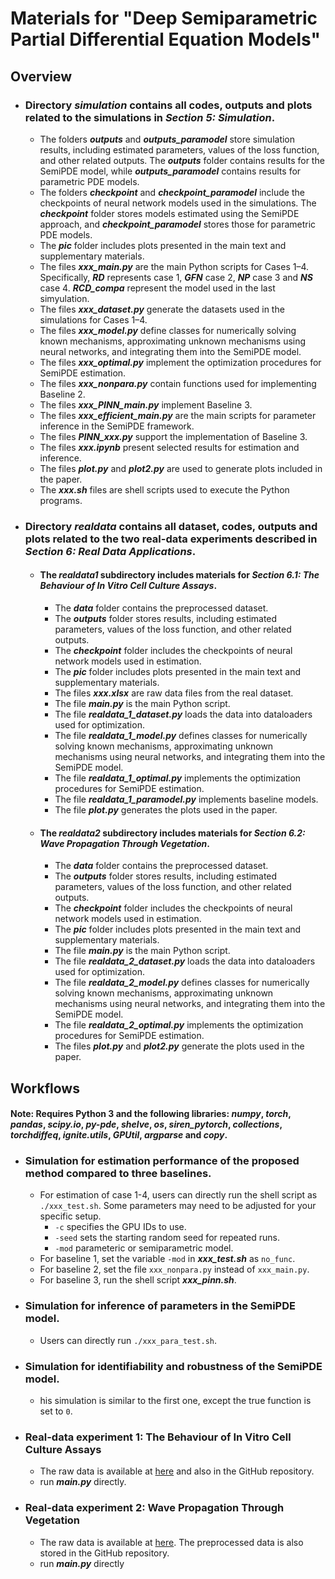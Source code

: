 # Materials for "Deep Semiparametric Partial Differential Equation Models"
<!-- <a href=""></a> -->
## Overview

- ### Directory ***simulation*** contains all codes, outputs and plots related to the simulations in *Section 5: Simulation*.
    - The folders ***outputs*** and ***outputs_paramodel*** store simulation results, including estimated parameters, values of the loss function, and other related outputs. The ***outputs*** folder contains results for the SemiPDE model, while ***outputs_paramodel*** contains results for parametric PDE models.
    - The folders ***checkpoint*** and ***checkpoint_paramodel*** include the checkpoints of neural network models used in the simulations. The ***checkpoint*** folder stores models estimated using the SemiPDE approach, and ***checkpoint_paramodel*** stores those for parametric PDE models.
    - The ***pic*** folder includes plots presented in the main text and supplementary materials.
    - The files ***xxx_main.py*** are the main Python scripts for Cases 1–4. Specifically,  ***RD*** represents case 1, ***GFN*** case 2, ***NP*** case 3 and ***NS*** case 4. ***RCD_compa*** represent the model used in the last simyulation. 
    - The files ***xxx_dataset.py*** generate the datasets used in the simulations for Cases 1–4.
    - The files ***xxx_model.py*** define classes for numerically solving known mechanisms, approximating unknown mechanisms using neural networks, and integrating them into the SemiPDE model.
    - The files ***xxx_optimal.py*** implement the optimization procedures for SemiPDE estimation.
    - The files ***xxx_nonpara.py*** contain functions used for implementing Baseline 2.
    - The files ***xxx_PINN_main.py*** implement Baseline 3.
    - The files ***xxx_efficient_main.py*** are the main scripts for parameter inference in the SemiPDE framework.
    - The files ***PINN_xxx.py*** support the implementation of Baseline 3.
    - The files ***xxx.ipynb*** present selected results for estimation and inference.
    - The files ***plot.py*** and ***plot2.py*** are used to generate plots included in the paper.
    - The ***xxx.sh*** files are shell scripts used to execute the Python programs.

- ### Directory ***realdata*** contains all dataset, codes, outputs and plots related to the two real-data experiments described in *Section 6: Real Data Applications*. 
    - #### The ***realdata1*** subdirectory includes materials for *Section 6.1: The Behaviour of In Vitro Cell Culture Assays*. 
        - The ***data*** folder contains the preprocessed dataset.
        - The ***outputs*** folder stores results, including estimated parameters, values of the loss function, and other related outputs.
        - The ***checkpoint*** folder includes the checkpoints of neural network models used in estimation.
        - The ***pic*** folder includes plots presented in the main text and supplementary materials.
        - The files ***xxx.xlsx*** are raw data files from the real dataset.
        - The file ***main.py*** is the main Python script.
        - The file ***realdata_1_dataset.py*** loads the data into dataloaders used for optimization.
        - The file ***realdata_1_model.py*** defines classes for numerically solving known mechanisms, approximating unknown mechanisms using neural networks, and integrating them into the SemiPDE model.
        - The file ***realdata_1_optimal.py*** implements the optimization procedures for SemiPDE estimation.
        - The file ***realdata_1_paramodel.py*** implements baseline models.
        - The file ***plot.py*** generates the plots used in the paper.
    - #### The ***realdata2*** subdirectory includes materials for *Section 6.2: Wave Propagation Through Vegetation*. 
        - The ***data*** folder contains the preprocessed dataset.
        - The ***outputs*** folder stores results, including estimated parameters, values of the loss function, and other related outputs.
        - The ***checkpoint*** folder includes the checkpoints of neural network models used in estimation.
        - The ***pic*** folder includes plots presented in the main text and supplementary materials.
        - The file ***main.py*** is the main Python script.
        - The file ***realdata_2_dataset.py*** loads the data into dataloaders used for optimization.
        - The file ***realdata_2_model.py*** defines classes for numerically solving known mechanisms, approximating unknown mechanisms using neural networks, and integrating them into the SemiPDE model.
        - The file ***realdata_2_optimal.py*** implements the optimization procedures for SemiPDE estimation.
        - The files ***plot.py*** and ***plot2.py*** generate the plots used in the paper.


## Workflows
#### Note: Requires Python 3 and the following libraries: ***numpy***, ***torch***, ***pandas***, ***scipy.io***, ***py-pde***, ***shelve***, ***os***, ***siren_pytorch***, ***collections***, ***torchdiffeq***, ***ignite.utils***, ***GPUtil***, ***argparse*** and ***copy***. 

- ### Simulation for estimation performance of the proposed method compared to three baselines. 
    - For estimation of case 1-4, users can directly run the shell script as `./xxx_test.sh`. Some parameters may need to be adjusted for your specific setup.  
        - `-c` specifies the GPU IDs to use.
        - `-seed` sets the starting random seed for repeated runs.
        - `-mod` parameteric or semiparametric model.
    - For baseline 1, set the variable `-mod` in ***xxx_test.sh*** as `no_func`.
    - For baseline 2, set the file `xxx_nonpara.py` instead of `xxx_main.py`.
    - For baseline 3, run the shell script ***xxx_pinn.sh***.

- ### Simulation for inference of parameters in the SemiPDE model. 
    - Users can directly run `./xxx_para_test.sh`. 

- ### Simulation for identifiability and robustness of the SemiPDE model.
    - his simulation is similar to the first one, except the true function is set to `0`.

- ### Real-data experiment 1: The Behaviour of In Vitro Cell Culture Assays
    - The raw data is available at <a href="http://dx.doi.org/10.1016/j.jtbi.2015.10.040">here</a> and also in the GitHub repository.
    - run ***main.py*** directly.

- ### Real-data experiment 2: Wave Propagation Through Vegetation
    - The raw data is available at <a href="https://doi.org/10.6084/m9.figshare.13026530.v2">here</a>. The preprocessed data is also stored in the GitHub repository.
    - run ***main.py*** directly
